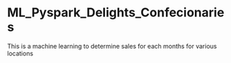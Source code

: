 # ML_Pyspark_Delights_Confecionaries
This is a machine learning to determine sales for each months for various locations
